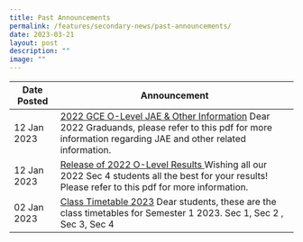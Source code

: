 ```yaml
---
title: Past Announcements
permalink: /features/secondary-news/past-announcements/
date: 2023-03-21
layout: post
description: ""
image: ""
---
```

| Date Posted | Announcement |
| -------- | -------- |
| 12 Jan 2023 | <u>2022 GCE O-Level JAE & Other Information</u> Dear 2022 Graduands, please refer to this pdf for more information regarding JAE and other related information. |
| 12 Jan 2023 | <u>Release of 2022 O-Level Results </u> Wishing all our 2022 Sec 4 students all the best for your results! Please refer to this pdf for more information. |
| 02 Jan 2023 | <u>Class Timetable 2023</u> Dear students, these are the class timetables for Semester 1 2023. Sec 1, Sec 2 , Sec 3, Sec 4 |